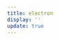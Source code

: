 ```yaml
---
title: electron
display: ''
update: true
---
```

<ListPosts :address="'/electron'" type="electron"/>